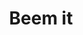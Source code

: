 ---
description: 国外视角的IT界新闻和观点，更新及时。
layout: post
results:
- primaryGenreName: Business
  version: '1.0'
  artworkUrl100: http://a1440.phobos.apple.com/us/r1000/040/Purple4/v4/20/b3/4b/20b34b98-b157-83e6-3712-ed2202c45cd8/mzl.hrwbpysm.png
  trackViewUrl: https://itunes.apple.com/cn/app/beem-it/id679593753?mt=8&uo=4
  artworkUrl60: http://a434.phobos.apple.com/us/r1000/006/Purple6/v4/9b/e9/9b/9be99b33-280b-0552-cc57-2a304cecffb0/Icon.png
  sellerName: WEAREBEEM LTD
  supportedDevices:
  - iPad2Wifi
  - iPhone5
  - iPhone4S
  - iPad23G
  - iPodTouchourthGen
  - iPadThirdGen
  - iPodTouchFifthGen
  - iPodTouchThirdGen
  - iPadMini4G
  - iPadWifi
  - iPadFourthGen4G
  - iPadMini
  - iPad3G
  - iPadThirdGen4G
  - iPadFourthGen
  - iPhone4
  - iPhone-3GS
  genres:
  - 商业
  - 效率
  trackName: Beem it
  description: "Beem is your daily business briefing. Read about innovative
    technology, world beating marketing campaigns, and inspirational thinking.
    Our fresh approach to news browsing means staying up to speed with the
    latest breaking stories is a breeze. \n\nWe feature thought leading content
    across the following areas: \n\nTechnology\nInspiration\nMarketing\nDesign\nAnd
    of course, general World news so you never miss a thing! \n\nBeem has
    everything you need to stay inspired and informed. \n\nVisit our website
    http://www.wearebeem.com to learn more about Beem and to pick up useful
    tips and tricks. If you have any questions or are having technical issues,
    we're happy to help. You can contact us on support@wearebeem.com"
  price: 0
  trackId: 679593753
  releaseDate: '2013-08-12T01:51:52Z'
  screenshotUrls:
  - http://a2.mzstatic.com/us/r30/Purple/v4/7f/aa/c4/7faac4a4-eb99-0c45-0c14-522410ef2aa0/screen568x568.jpeg
  - http://a4.mzstatic.com/us/r30/Purple4/v4/0f/6e/9d/0f6e9d17-b946-2061-21d1-5684fd682e25/screen568x568.jpeg
  - http://a3.mzstatic.com/us/r30/Purple4/v4/17/c8/a1/17c8a155-a807-5e5e-af8d-e6e1e336ed18/screen568x568.jpeg
  - http://a4.mzstatic.com/us/r30/Purple6/v4/cb/ca/b2/cbcab2b8-d8dc-5c2d-ab2f-ee4dd0b61a16/screen568x568.jpeg
  - http://a1.mzstatic.com/us/r30/Purple6/v4/c5/b8/1f/c5b81fd7-1c05-ae88-eb58-bafb61d39a24/screen568x568.jpeg
  artistViewUrl: https://itunes.apple.com/cn/artist/wearebeem/id679593756?uo=4
  primaryGenreId: 6000
  kind: software
  fileSizeBytes: '10015838'
  bundleId: com.wearebeemed.beem
  trackContentRating: 4+
  artistName: WeAreBeem
  trackCensoredName: Beem it
  isGameCenterEnabled: false
  contentAdvisoryRating: 4+
  languageCodesISO2A:
  - EN
  features: &a []
  wrapperType: software
  artworkUrl512: http://a1440.phobos.apple.com/us/r1000/040/Purple4/v4/20/b3/4b/20b34b98-b157-83e6-3712-ed2202c45cd8/mzl.hrwbpysm.png
  formattedPrice: 免费
  artistId: 679593756
  genreIds:
  - '6000'
  - '6007'
  currency: CNY
  ipadScreenshotUrls: *a
category: 商业
tags: tag1
resultCount: 1
title: Beem it

---